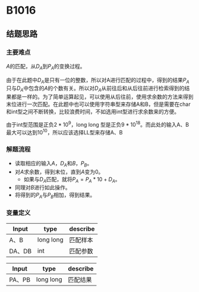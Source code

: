 # B1016

## 结题思路
### 主要难点
${A}$的匹配，从$D_A$到${P_A}$的变换过程。

由于在此题中$D_A$是只有一位的整数，所以对A进行匹配的过程中，得到的结果$P_A$只与$D_A$中包含的$A$的个数有关。所以对$D_A$从前往后和从后往前进行检索得到的结果都是一样的。为了简单运算起见，可以使用从后往前，使用求余数的方法来得到末位进行一次匹配。在此题中也可以使用字符串型来存储A和B，但是需要在char和int型之间不断转换，比较浪费时间，不如选用int型进行求余数来的方便。

由于int型范围是正负$2*10^9$，long long 型是正负$9*10^{18}$。而此处的输入A、B最大可以达到$10^10$，所以应该选择LL型来存储A、B
### 解题流程
- 读取相应的输入$A$，$D_A$和$B$，$P_B$。
-  对$A$求余数，得到末位，直到$A$变为0。
	-  如果与$D_A$匹配，就将$P_A=P_A*10+D_A$。
- 同理对$B$进行如此操作。
- 将得到的$P_A$与$P_B$相加，得到结果。
### 变量定义
Input|type|describe
--|--|--
A、B| long long | 匹配样本
DA、DB | int | 匹配参数

Input|type|describe
--|--|--
PA、PB | long long | 匹配结果

